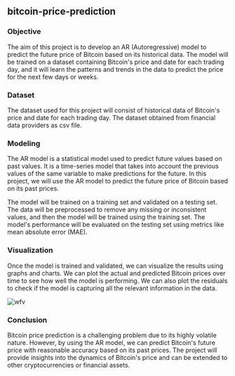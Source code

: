 ## bitcoin-price-prediction

### Objective
The aim of this project is to develop an AR (Autoregressive) model to predict the future price of Bitcoin based on its historical data. The model will be trained on a dataset containing Bitcoin's price and date for each trading day, and it will learn the patterns and trends in the data to predict the price for the next few days or weeks.

### Dataset
The dataset used for this project will consist of historical data of Bitcoin's price and date for each trading day. The dataset obtained from financial data providers as csv file.

### Modeling
The AR model is a statistical model used to predict future values based on past values. It is a time-series model that takes into account the previous values of the same variable to make predictions for the future. In this project, we will use the AR model to predict the future price of Bitcoin based on its past prices.

The model will be trained on a training set and validated on a testing set. The data will be preprocessed to remove any missing or inconsistent values, and then the model will be trained using the training set. The model's performance will be evaluated on the testing set using metrics like mean absolute error (MAE).

### Visualization
Once the model is trained and validated, we can visualize the results using graphs and charts. We can plot the actual and predicted Bitcoin prices over time to see how well the model is performing. We can also plot the residuals to check if the model is capturing all the relevant information in the data.

![wfv](https://user-images.githubusercontent.com/84701560/229135472-11cddb6a-12d4-4ff8-9e6f-79c98af57162.png)

### Conclusion
Bitcoin price prediction is a challenging problem due to its highly volatile nature. However, by using the AR model, we can predict Bitcoin's future price with reasonable accuracy based on its past prices. The project will provide insights into the dynamics of Bitcoin's price and can be extended to other cryptocurrencies or financial assets.

